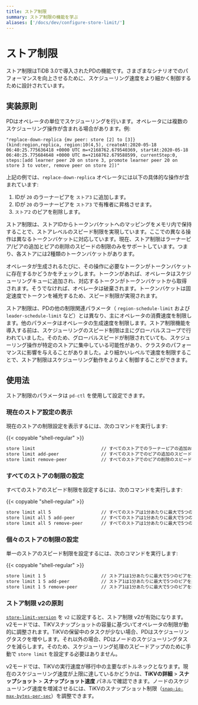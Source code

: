 ```yaml
---
title: ストア制限
summary: ストア制限の機能を学ぶ
aliases: ['/docs/dev/configure-store-limit/']
---
```


# ストア制限

ストア制限はTiDB 3.0で導入されたPDの機能です。さまざまなシナリオでのパフォーマンスを向上させるために、スケジューリング速度をより細かく制御するために設計されています。

## 実装原則

PDはオペレータの単位でスケジューリングを行います。オペレータには複数のスケジューリング操作が含まれる場合があります。例:

```
"replace-down-replica {mv peer: store [2] to [3]} (kind:region,replica, region:10(4,5), createAt:2020-05-18 06:40:25.775636418 +0000 UTC m=+2168762.679540369, startAt:2020-05-18 06:40:25.775684648 +0000 UTC m=+2168762.679588599, currentStep:0, steps:[add learner peer 20 on store 3, promote learner peer 20 on store 3 to voter, remove peer on store 2])"
```

上記の例では、`replace-down-replica` オペレータには以下の具体的な操作が含まれています:

1. IDが `20` のラーナーピアを `ストア3` に追加します。
2. IDが `20` のラーナーピアを `ストア3` で有権者に昇格させます。
3. `ストア2` のピアを削除します。


ストア制限は、ストアIDからトークンバケットへのマッピングをメモリ内で保持することで、ストアレベルのスピード制限を実現しています。ここでの異なる操作は異なるトークンバケットに対応しています。現在、ストア制限はラーナーピア/ピアの追加とピアの削除のスピードの制限のみをサポートしています。つまり、各ストアには2種類のトークンバケットがあります。

オペレータが生成されるたびに、その操作に必要なトークンがトークンバケットに存在するかどうかをチェックします。トークンがあれば、オペレータはスケジューリングキューに追加され、対応するトークンがトークンバケットから取得されます。そうでなければ、オペレータは破棄されます。トークンバケットは固定速度でトークンを補充するため、スピード制限が実現されます。

ストア制限は、PDの他の制限関連パラメータ（ `region-schedule-limit` および `leader-schedule-limit` など）とは異なり、主にオペレータの消費速度を制限します。他のパラメータはオペレータの生成速度を制限します。ストア制限機能を導入する前は、スケジューリングのスピード制限は主にグローバルスコープで行われていました。そのため、グローバルスピードが制限されていても、スケジューリング操作が特定のストアに集中している可能性があり、クラスタのパフォーマンスに影響を与えることがありました。より細かいレベルで速度を制限することで、ストア制限はスケジューリング動作をよりよく制御することができます。

## 使用法

ストア制限のパラメータは `pd-ctl` を使用して設定できます。

### 現在のストア設定の表示

現在のストアの制限設定を表示するには、次のコマンドを実行します:

{{< copyable "shell-regular" >}}

```bash
store limit                         // すべてのストアでのラーナーピアの追加およびピアの削除のスピード制限を表示します。
store limit add-peer                // すべてのストアでのピアの追加のスピード制限を表示します。
store limit remove-peer             // すべてのストアでのピアの削除のスピード制限を表示します。 
```

### すべてのストアの制限の設定

すべてのストアのスピード制限を設定するには、次のコマンドを実行します:

{{< copyable "shell-regular" >}}

```bash
store limit all 5                   // すべてのストアは1分あたりに最大で5つのピアを追加および削除できます。
store limit all 5 add-peer          // すべてのストアは1分あたりに最大で5つのピアを追加できます。
store limit all 5 remove-peer       // すべてのストアは1分あたりに最大で5つのピアを削除できます。
```

### 個々のストアの制限の設定

単一のストアのスピード制限を設定するには、次のコマンドを実行します:

{{< copyable "shell-regular" >}}

```bash
store limit 1 5                     // ストア1は1分あたりに最大で5つのピアを追加および削除できます。
store limit 1 5 add-peer            // ストア1は1分あたりに最大で5つのピアを追加できます。
store limit 1 5 remove-peer         // ストア1は1分あたりに最大で5つのピアを削除できます。
```

### ストア制限 v2の原則

[`store-limit-version`](/pd-configuration-file.md#store-limit-version-new-in-v710) を `v2` に設定すると、ストア制限 v2が有効になります。v2モードでは、TiKVスナップショットの容量に基づいてオペレータの制限が動的に調整されます。TiKVの保留中のタスクが少ない場合、PDはスケジューリングタスクを増やします。それ以外の場合、PDはノードのスケジューリングタスクを減らします。そのため、スケジューリング処理のスピードアップのために手動で `store limit` を設定する必要はありません。

v2モードでは、TiKVの実行速度が移行中の主要なボトルネックとなります。現在のスケジューリング速度が上限に達しているかどうかは、**TiKVの詳細** > **スナップショット** > **スナップショット速度** パネルで確認できます。ノードのスケジューリング速度を増減させるには、TiKVのスナップショット制限（[`snap-io-max-bytes-per-sec`](/tikv-configuration-file.md#snap-io-max-bytes-per-sec)）を調整できます。
